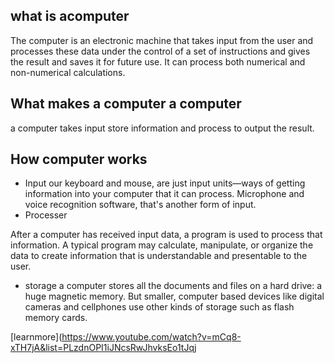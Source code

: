 ## what is acomputer  
 The computer is an electronic machine that takes input from the user and processes these data under the control of a set of instructions and gives the result and saves it for future use. It can process both numerical and non-numerical calculations.

 ## What makes a computer a computer
 a computer takes input store information and process to output the result.

 ## How computer works
 - Input
 our keyboard and mouse, are just input units—ways of getting information into your computer that it can process. Microphone and voice recognition software, that's another form of input.
 - Processer

 After a computer has received input data, a program is used to process that information. A typical program may calculate, manipulate, or organize the data to create information that is understandable and presentable to the user.

 - storage
  a computer stores all the documents and files on a hard drive: a huge magnetic memory. But smaller, computer based devices like digital cameras and cellphones use other kinds of storage such as flash memory cards.
  
  [learnmore](https://www.youtube.com/watch?v=mCq8-xTH7jA&list=PLzdnOPI1iJNcsRwJhvksEo1tJqj
  